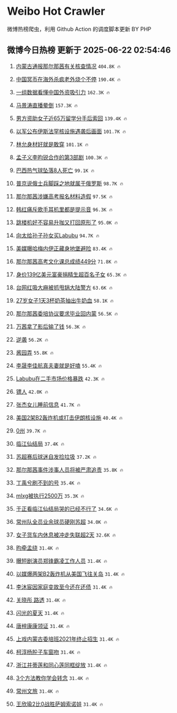 # Weibo Hot Crawler 



微博热榜爬虫，利用 Github Action 的调度脚本更新 BY PHP 


## 微博今日热榜 更新于 2025-06-22 02:54:46 
1. [内蒙古通报那尔那茜有关核查情况](https://s.weibo.com/weibo?q=%23%E5%86%85%E8%92%99%E5%8F%A4%E9%80%9A%E6%8A%A5%E9%82%A3%E5%B0%94%E9%82%A3%E8%8C%9C%E6%9C%89%E5%85%B3%E6%A0%B8%E6%9F%A5%E6%83%85%E5%86%B5%23&t=31&band_rank=1&Refer=top) `404.8K 🔥` 

1. [中国冥币在海外杀疯老外烧个不停](https://s.weibo.com/weibo?q=%23%E4%B8%AD%E5%9B%BD%E5%86%A5%E5%B8%81%E5%9C%A8%E6%B5%B7%E5%A4%96%E6%9D%80%E7%96%AF%E8%80%81%E5%A4%96%E7%83%A7%E4%B8%AA%E4%B8%8D%E5%81%9C%23&t=31&band_rank=2&Refer=top) `190.4K 🔥` 

1. [一组数据看懂中国外资吸引力](https://s.weibo.com/weibo?q=%23%E4%B8%80%E7%BB%84%E6%95%B0%E6%8D%AE%E7%9C%8B%E6%87%82%E4%B8%AD%E5%9B%BD%E5%A4%96%E8%B5%84%E5%90%B8%E5%BC%95%E5%8A%9B%23&t=31&band_rank=3&Refer=top) `162.3K 🔥` 

1. [马景涛直播晕倒](https://s.weibo.com/weibo?q=%23%E9%A9%AC%E6%99%AF%E6%B6%9B%E7%9B%B4%E6%92%AD%E6%99%95%E5%80%92%23&t=31&band_rank=4&Refer=top) `157.3K 🔥` 

1. [男方资助女子近65万留学分手后索回](https://s.weibo.com/weibo?q=%23%E7%94%B7%E6%96%B9%E8%B5%84%E5%8A%A9%E5%A5%B3%E5%AD%90%E8%BF%9165%E4%B8%87%E7%95%99%E5%AD%A6%E5%88%86%E6%89%8B%E5%90%8E%E7%B4%A2%E5%9B%9E%23&t=31&band_rank=5&Refer=top) `139.4K 🔥` 

1. [以军公布伊斯法罕核设施遇袭后画面](https://s.weibo.com/weibo?q=%23%E4%BB%A5%E5%86%9B%E5%85%AC%E5%B8%83%E4%BC%8A%E6%96%AF%E6%B3%95%E7%BD%95%E6%A0%B8%E8%AE%BE%E6%96%BD%E9%81%87%E8%A2%AD%E5%90%8E%E7%94%BB%E9%9D%A2%23&t=31&band_rank=6&Refer=top) `101.7K 🔥` 

1. [林允身材好就是敢穿](https://s.weibo.com/weibo?q=%23%E6%9E%97%E5%85%81%E8%BA%AB%E6%9D%90%E5%A5%BD%E5%B0%B1%E6%98%AF%E6%95%A2%E7%A9%BF%23&t=31&band_rank=7&Refer=top) `101.1K 🔥` 

1. [孟子义李昀锐合作的第3部剧](https://s.weibo.com/weibo?q=%23%E5%AD%9F%E5%AD%90%E4%B9%89%E6%9D%8E%E6%98%80%E9%94%90%E5%90%88%E4%BD%9C%E7%9A%84%E7%AC%AC3%E9%83%A8%E5%89%A7%23&t=31&band_rank=8&Refer=top) `100.3K 🔥` 

1. [巴西热气球坠落8人死亡](https://s.weibo.com/weibo?q=%23%E5%B7%B4%E8%A5%BF%E7%83%AD%E6%B0%94%E7%90%83%E5%9D%A0%E8%90%BD8%E4%BA%BA%E6%AD%BB%E4%BA%A1%23&t=31&band_rank=9&Refer=top) `99.1K 🔥` 

1. [普京说俄士兵脚踩之地就属于俄罗斯](https://s.weibo.com/weibo?q=%23%E6%99%AE%E4%BA%AC%E8%AF%B4%E4%BF%84%E5%A3%AB%E5%85%B5%E8%84%9A%E8%B8%A9%E4%B9%8B%E5%9C%B0%E5%B0%B1%E5%B1%9E%E4%BA%8E%E4%BF%84%E7%BD%97%E6%96%AF%23&t=31&band_rank=10&Refer=top) `98.7K 🔥` 

1. [那尔那茜涉嫌高考报名材料造假](https://s.weibo.com/weibo?q=%23%E9%82%A3%E5%B0%94%E9%82%A3%E8%8C%9C%E6%B6%89%E5%AB%8C%E9%AB%98%E8%80%83%E6%8A%A5%E5%90%8D%E6%9D%90%E6%96%99%E9%80%A0%E5%81%87%23&t=31&band_rank=11&Refer=top) `97.5K 🔥` 

1. [韩红痛斥歌手耳机里都是提示音](https://s.weibo.com/weibo?q=%E9%9F%A9%E7%BA%A2%E7%97%9B%E6%96%A5%E6%AD%8C%E6%89%8B%E8%80%B3%E6%9C%BA%E9%87%8C%E9%83%BD%E6%98%AF%E6%8F%90%E7%A4%BA%E9%9F%B3&t=31&band_rank=12&Refer=top) `96.3K 🔥` 

1. [跳楼机好不容易升咖又打回原形了](https://s.weibo.com/weibo?q=%E8%B7%B3%E6%A5%BC%E6%9C%BA%E5%A5%BD%E4%B8%8D%E5%AE%B9%E6%98%93%E5%8D%87%E5%92%96%E5%8F%88%E6%89%93%E5%9B%9E%E5%8E%9F%E5%BD%A2%E4%BA%86&t=31&band_rank=13&Refer=top) `95.0K 🔥` 

1. [向太给孙子孙女买Labubu](https://s.weibo.com/weibo?q=%23%E5%90%91%E5%A4%AA%E7%BB%99%E5%AD%99%E5%AD%90%E5%AD%99%E5%A5%B3%E4%B9%B0Labubu%23&t=31&band_rank=14&Refer=top) `94.7K 🔥` 

1. [美媒曝哈梅内伊正藏身地堡避险](https://s.weibo.com/weibo?q=%23%E7%BE%8E%E5%AA%92%E6%9B%9D%E5%93%88%E6%A2%85%E5%86%85%E4%BC%8A%E6%AD%A3%E8%97%8F%E8%BA%AB%E5%9C%B0%E5%A0%A1%E9%81%BF%E9%99%A9%23&t=31&band_rank=15&Refer=top) `83.4K 🔥` 

1. [那尔那茜高考文化课总成绩449分](https://s.weibo.com/weibo?q=%23%E9%82%A3%E5%B0%94%E9%82%A3%E8%8C%9C%E9%AB%98%E8%80%83%E6%96%87%E5%8C%96%E8%AF%BE%E6%80%BB%E6%88%90%E7%BB%A9449%E5%88%86%23&t=31&band_rank=16&Refer=top) `71.8K 🔥` 

1. [身价139亿美元富豪捐精生超百名子女](https://s.weibo.com/weibo?q=%23%E8%BA%AB%E4%BB%B7139%E4%BA%BF%E7%BE%8E%E5%85%83%E5%AF%8C%E8%B1%AA%E6%8D%90%E7%B2%BE%E7%94%9F%E8%B6%85%E7%99%BE%E5%90%8D%E5%AD%90%E5%A5%B3%23&t=31&band_rank=17&Refer=top) `65.3K 🔥` 

1. [台网红吸大麻被抓甩锅大陆警方](https://s.weibo.com/weibo?q=%23%E5%8F%B0%E7%BD%91%E7%BA%A2%E5%90%B8%E5%A4%A7%E9%BA%BB%E8%A2%AB%E6%8A%93%E7%94%A9%E9%94%85%E5%A4%A7%E9%99%86%E8%AD%A6%E6%96%B9%23&t=31&band_rank=18&Refer=top) `63.6K 🔥` 

1. [27岁女子1天3杯奶茶抽出牛奶血](https://s.weibo.com/weibo?q=%2327%E5%B2%81%E5%A5%B3%E5%AD%901%E5%A4%A93%E6%9D%AF%E5%A5%B6%E8%8C%B6%E6%8A%BD%E5%87%BA%E7%89%9B%E5%A5%B6%E8%A1%80%23&t=31&band_rank=19&Refer=top) `58.1K 🔥` 

1. [那尔那茜委培协议要求毕业回内蒙](https://s.weibo.com/weibo?q=%23%E9%82%A3%E5%B0%94%E9%82%A3%E8%8C%9C%E5%A7%94%E5%9F%B9%E5%8D%8F%E8%AE%AE%E8%A6%81%E6%B1%82%E6%AF%95%E4%B8%9A%E5%9B%9E%E5%86%85%E8%92%99%23&t=31&band_rank=20&Refer=top) `56.5K 🔥` 

1. [万茜拿了影后输了钱](https://s.weibo.com/weibo?q=%23%E4%B8%87%E8%8C%9C%E6%8B%BF%E4%BA%86%E5%BD%B1%E5%90%8E%E8%BE%93%E4%BA%86%E9%92%B1%23&t=31&band_rank=21&Refer=top) `56.3K 🔥` 

1. [逆袭](https://s.weibo.com/weibo?q=%E9%80%86%E8%A2%AD&t=31&band_rank=22&Refer=top) `56.2K 🔥` 

1. [酱园弄](https://s.weibo.com/weibo?q=%E9%85%B1%E5%9B%AD%E5%BC%84&t=31&band_rank=23&Refer=top) `55.8K 🔥` 

1. [李晟李佳航真夫妻就是好嗑](https://s.weibo.com/weibo?q=%23%E6%9D%8E%E6%99%9F%E6%9D%8E%E4%BD%B3%E8%88%AA%E7%9C%9F%E5%A4%AB%E5%A6%BB%E5%B0%B1%E6%98%AF%E5%A5%BD%E5%97%91%23&t=31&band_rank=24&Refer=top) `55.4K 🔥` 

1. [Labubu在二手市场价格暴跌](https://s.weibo.com/weibo?q=%23Labubu%E5%9C%A8%E4%BA%8C%E6%89%8B%E5%B8%82%E5%9C%BA%E4%BB%B7%E6%A0%BC%E6%9A%B4%E8%B7%8C%23&t=31&band_rank=25&Refer=top) `42.3K 🔥` 

1. [镖人](https://s.weibo.com/weibo?q=%E9%95%96%E4%BA%BA&t=31&band_rank=26&Refer=top) `42.0K 🔥` 

1. [张杰女儿睡前信息](https://s.weibo.com/weibo?q=%23%E5%BC%A0%E6%9D%B0%E5%A5%B3%E5%84%BF%E7%9D%A1%E5%89%8D%E4%BF%A1%E6%81%AF%23&t=31&band_rank=27&Refer=top) `41.7K 🔥` 

1. [美国2架B2轰炸机或打击伊朗核设施](https://s.weibo.com/weibo?q=%23%E7%BE%8E%E5%9B%BD2%E6%9E%B6B2%E8%BD%B0%E7%82%B8%E6%9C%BA%E6%88%96%E6%89%93%E5%87%BB%E4%BC%8A%E6%9C%97%E6%A0%B8%E8%AE%BE%E6%96%BD%23&t=31&band_rank=28&Refer=top) `40.4K 🔥` 

1. [0州](https://s.weibo.com/weibo?q=0%E5%B7%9E&t=31&band_rank=29&Refer=top) `39.7K 🔥` 

1. [临江仙结局](https://s.weibo.com/weibo?q=%E4%B8%B4%E6%B1%9F%E4%BB%99%E7%BB%93%E5%B1%80&t=31&band_rank=30&Refer=top) `37.4K 🔥` 

1. [苏超赛后球迷自发捡垃圾](https://s.weibo.com/weibo?q=%23%E8%8B%8F%E8%B6%85%E8%B5%9B%E5%90%8E%E7%90%83%E8%BF%B7%E8%87%AA%E5%8F%91%E6%8D%A1%E5%9E%83%E5%9C%BE%23&t=31&band_rank=31&Refer=top) `37.2K 🔥` 

1. [那尔那茜事件涉事人员将被严肃追责](https://s.weibo.com/weibo?q=%23%E9%82%A3%E5%B0%94%E9%82%A3%E8%8C%9C%E4%BA%8B%E4%BB%B6%E6%B6%89%E4%BA%8B%E4%BA%BA%E5%91%98%E5%B0%86%E8%A2%AB%E4%B8%A5%E8%82%83%E8%BF%BD%E8%B4%A3%23&t=31&band_rank=32&Refer=top) `35.8K 🔥` 

1. [丁禹兮刷不到的号](https://s.weibo.com/weibo?q=%E4%B8%81%E7%A6%B9%E5%85%AE%E5%88%B7%E4%B8%8D%E5%88%B0%E7%9A%84%E5%8F%B7&t=31&band_rank=33&Refer=top) `35.4K 🔥` 

1. [mlxg被执行2500万](https://s.weibo.com/weibo?q=%23mlxg%E8%A2%AB%E6%89%A7%E8%A1%8C2500%E4%B8%87%23&t=31&band_rank=34&Refer=top) `35.3K 🔥` 

1. [于正看临江仙结局哭的已经不行了](https://s.weibo.com/weibo?q=%23%E4%BA%8E%E6%AD%A3%E7%9C%8B%E4%B8%B4%E6%B1%9F%E4%BB%99%E7%BB%93%E5%B1%80%E5%93%AD%E7%9A%84%E5%B7%B2%E7%BB%8F%E4%B8%8D%E8%A1%8C%E4%BA%86%23&t=31&band_rank=35&Refer=top) `34.6K 🔥` 

1. [常州队全员业余球员硬刚苏超](https://s.weibo.com/weibo?q=%23%E5%B8%B8%E5%B7%9E%E9%98%9F%E5%85%A8%E5%91%98%E4%B8%9A%E4%BD%99%E7%90%83%E5%91%98%E7%A1%AC%E5%88%9A%E8%8B%8F%E8%B6%85%23&t=31&band_rank=36&Refer=top) `34.0K 🔥` 

1. [女子货车内休息被冲走失联超2天](https://s.weibo.com/weibo?q=%23%E5%A5%B3%E5%AD%90%E8%B4%A7%E8%BD%A6%E5%86%85%E4%BC%91%E6%81%AF%E8%A2%AB%E5%86%B2%E8%B5%B0%E5%A4%B1%E8%81%94%E8%B6%852%E5%A4%A9%23&t=31&band_rank=37&Refer=top) `32.6K 🔥` 

1. [昀牵孟绕](https://s.weibo.com/weibo?q=%E6%98%80%E7%89%B5%E5%AD%9F%E7%BB%95&t=31&band_rank=38&Refer=top) `31.4K 🔥` 

1. [曝短剧演员郑锋霸凌工作人员](https://s.weibo.com/weibo?q=%23%E6%9B%9D%E7%9F%AD%E5%89%A7%E6%BC%94%E5%91%98%E9%83%91%E9%94%8B%E9%9C%B8%E5%87%8C%E5%B7%A5%E4%BD%9C%E4%BA%BA%E5%91%98%23&t=31&band_rank=39&Refer=top) `31.4K 🔥` 

1. [以媒爆两架B2轰炸机从美国飞往关岛](https://s.weibo.com/weibo?q=%23%E4%BB%A5%E5%AA%92%E7%88%86%E4%B8%A4%E6%9E%B6B2%E8%BD%B0%E7%82%B8%E6%9C%BA%E4%BB%8E%E7%BE%8E%E5%9B%BD%E9%A3%9E%E5%BE%80%E5%85%B3%E5%B2%9B%23&t=31&band_rank=40&Refer=top) `31.4K 🔥` 

1. [李沐宸因家庭变故至今还在还债](https://s.weibo.com/weibo?q=%E6%9D%8E%E6%B2%90%E5%AE%B8%E5%9B%A0%E5%AE%B6%E5%BA%AD%E5%8F%98%E6%95%85%E8%87%B3%E4%BB%8A%E8%BF%98%E5%9C%A8%E8%BF%98%E5%80%BA&t=31&band_rank=41&Refer=top) `31.4K 🔥` 

1. [关晓彤 路透](https://s.weibo.com/weibo?q=%E5%85%B3%E6%99%93%E5%BD%A4%20%E8%B7%AF%E9%80%8F&t=31&band_rank=42&Refer=top) `31.4K 🔥` 

1. [闪光的夏天](https://s.weibo.com/weibo?q=%E9%97%AA%E5%85%89%E7%9A%84%E5%A4%8F%E5%A4%A9&t=31&band_rank=43&Refer=top) `31.4K 🔥` 

1. [唐梓康康领证](https://s.weibo.com/weibo?q=%23%E5%94%90%E6%A2%93%E5%BA%B7%E5%BA%B7%E9%A2%86%E8%AF%81%23&t=31&band_rank=44&Refer=top) `31.4K 🔥` 

1. [上戏内蒙古委培班2021年终止招生](https://s.weibo.com/weibo?q=%23%E4%B8%8A%E6%88%8F%E5%86%85%E8%92%99%E5%8F%A4%E5%A7%94%E5%9F%B9%E7%8F%AD2021%E5%B9%B4%E7%BB%88%E6%AD%A2%E6%8B%9B%E7%94%9F%23&t=31&band_rank=45&Refer=top) `31.4K 🔥` 

1. [柯淳杨肸子车窗吻](https://s.weibo.com/weibo?q=%E6%9F%AF%E6%B7%B3%E6%9D%A8%E8%82%B8%E5%AD%90%E8%BD%A6%E7%AA%97%E5%90%BB&t=31&band_rank=46&Refer=top) `31.4K 🔥` 

1. [浙江并蒂莲和同心莲同框绽放](https://s.weibo.com/weibo?q=%23%E6%B5%99%E6%B1%9F%E5%B9%B6%E8%92%82%E8%8E%B2%E5%92%8C%E5%90%8C%E5%BF%83%E8%8E%B2%E5%90%8C%E6%A1%86%E7%BB%BD%E6%94%BE%23&t=31&band_rank=47&Refer=top) `31.4K 🔥` 

1. [3个方法教你学会转念](https://s.weibo.com/weibo?q=%233%E4%B8%AA%E6%96%B9%E6%B3%95%E6%95%99%E4%BD%A0%E5%AD%A6%E4%BC%9A%E8%BD%AC%E5%BF%B5%23&t=31&band_rank=48&Refer=top) `31.4K 🔥` 

1. [常州文旅](https://s.weibo.com/weibo?q=%23%E5%B8%B8%E5%B7%9E%E6%96%87%E6%97%85%23&t=31&band_rank=49&Refer=top) `31.4K 🔥` 

1. [王欣瑜2比0战胜萨姆索诺娃](https://s.weibo.com/weibo?q=%23%E7%8E%8B%E6%AC%A3%E7%91%9C2%E6%AF%940%E6%88%98%E8%83%9C%E8%90%A8%E5%A7%86%E7%B4%A2%E8%AF%BA%E5%A8%83%23&t=31&band_rank=50&Refer=top) `31.4K 🔥` 

